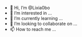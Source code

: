 - 👋 Hi, I’m @Lixia0bo
- 👀 I’m interested in ...
- 🌱 I’m currently learning ...
- 💞️ I’m looking to collaborate on ...
- 📫 How to reach me ...

<!---
Lixia0bo/Lixia0bo is a ✨ special ✨ repository because its `README.md` (this file) appears on your GitHub profile.
You can click the Preview link to take a look at your changes.
--->
